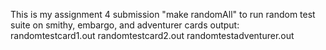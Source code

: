 This is my assignment 4 submission
"make randomAll" to run random test suite on smithy, embargo, and adventurer cards
output: randomtestcard1.out randomtestcard2.out randomtestadventurer.out
